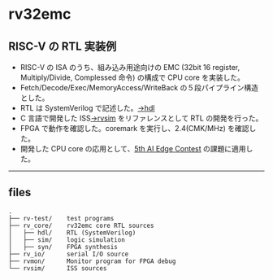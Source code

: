 # rv32emc


## RISC-V の RTL 実装例  

- RISC-V の ISA のうち、組み込み用途向けの EMC (32bit 16 register, Multiply/Divide, Complessed 命令) の構成で CPU core を実装した。
- Fetch/Decode/Exec/MemoryAccess/WriteBack の５段パイプライン構造とした。  
- RTL は SystemVerilog で記述した。[→hdl](rv_core/hdl)  
- C 言語で開発した ISS[→rvsim](rvsim) をリファレンスとして RTL の開発を行った。  
- FPGA で動作を確認した。coremark を実行し、2.4(CMK/MHz) を確認した。  
- 開発した CPU core の応用として、[5th AI Edge Contest](https://signate.jp/competitions/537) の課題に適用した。  

----
## files
```
.
├── rv-test/    test programs
├── rv_core/    rv32emc core RTL sources
│   ├── hdl/    RTL (SystemVerilog)
│   ├── sim/    logic simulation
│   ├── syn/    FPGA synthesis 
├── rv_io/      serial I/O source
├── rvmon/      Monitor program for FPGA debug
└── rvsim/      ISS sources

```